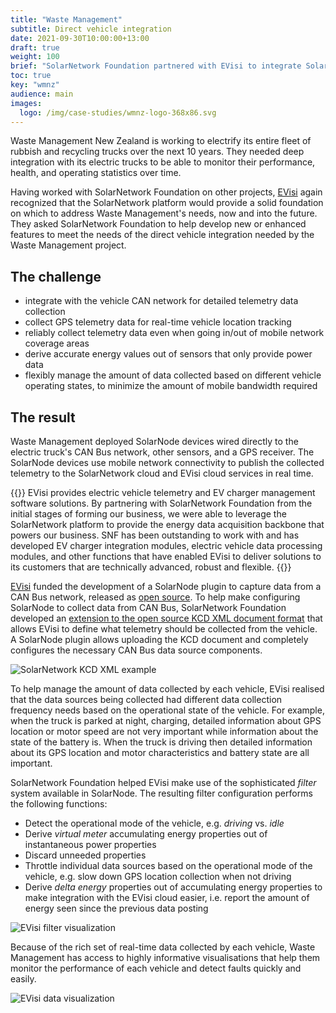 ```yaml
---
title: "Waste Management"
subtitle: Direct vehicle integration
date: 2021-09-30T10:00:00+13:00
draft: true
weight: 100
brief: "SolarNetwork Foundation partnered with EVisi to integrate SolarNode-based monitoring and control in a fleet of electric rubbish trucks."
toc: true
key: "wmnz"
audience: main
images:
  logo: /img/case-studies/wmnz-logo-368x86.svg
---
```

Waste Management New Zealand is working to electrify its entire fleet of rubbish and recycling
trucks over the next 10 years. They needed deep integration with its electric trucks to be able to
monitor their performance, health, and operating statistics over time.

Having worked with SolarNetwork Foundation on other projects, [EVisi](https://www.evisi.co/) again
recognized that the SolarNetwork platform would provide a solid foundation on which to address Waste
Management's needs, now and into the future. They asked SolarNetwork Foundation to help develop new
or enhanced features to meet the needs of the direct vehicle integration needed by the Waste
Management project.

## The challenge

 * integrate with the vehicle CAN network for detailed telemetry data collection
 * collect GPS telemetry data for real-time vehicle location tracking
 * reliably collect telemetry data even when going in/out of mobile network coverage areas
 * derive accurate energy values out of sensors that only provide power data
 * flexibly manage the amount of data collected based on different vehicle operating states, to
   minimize the amount of mobile bandwidth required

## The result

Waste Management deployed SolarNode devices wired directly to the electric truck's CAN Bus network,
other sensors, and a GPS receiver. The SolarNode devices use mobile network connectivity to publish
the collected telemetry to the SolarNetwork cloud and EVisi cloud services in real time.

<div class="uk-margin-large-left">
{{<quote url="https://www.evisi.co/" cite="Chris Olson, EVisi Founder">}}
EVisi provides electric vehicle telemetry and EV charger management software solutions. By
partnering with SolarNetwork Foundation from the initial stages of forming our business, we were
able to leverage the SolarNetwork platform to provide the energy data acquisition backbone that
powers our business. SNF has been outstanding to work with and has developed EV charger integration
modules, electric vehicle data processing modules, and other functions that have enabled EVisi to
deliver solutions to its customers that are technically advanced, robust and flexible.
{{</quote>}}
</div>

[EVisi](https://www.evisi.co/) funded the development of a SolarNode plugin to capture data from a
CAN Bus network, released as [open source](https://github.com/SolarNetwork/solarnetwork-node/tree/develop/net.solarnetwork.node.datum.canbus).
To help make configuring SolarNode to collect data from CAN Bus, SolarNetwork Foundation developed
an [extension to the open source KCD XML document format](https://github.com/SolarNetwork/solarnetwork-node/tree/develop/net.solarnetwork.node.io.canbus#solarnetwork-kcd-support)
that allows EVisi to define what telemetry should be collected from the vehicle. A SolarNode plugin
allows uploading the KCD document and completely configures the necessary CAN Bus data source
components.

![SolarNetwork KCD XML example](/img/case-studies/solarnetwork-kcd-xml-example-1694x1436.png)

To help manage the amount of data collected by each vehicle, EVisi realised that the data
sources being collected had different data collection frequency needs based on the operational state
of the vehicle. For example, when the truck is parked at night, charging, detailed information
about GPS location or motor speed are not very important while information about the state of the
battery is. When the truck is driving then detailed information about its GPS location and motor
characteristics and battery state are all important.

SolarNetwork Foundation helped EVisi make use of the sophisticated _filter_ system available in
SolarNode. The resulting filter configuration performs the following functions:

 * Detect the operational mode of the vehicle, e.g. _driving_ vs. _idle_
 * Derive _virtual meter_ accumulating energy properties out of instantaneous power properties
 * Discard unneeded properties
 * Throttle individual data sources based on the operational mode of the vehicle, e.g. slow down
   GPS location collection when not driving
 * Derive _delta energy_ properties out of accumulating energy properties to make integration with
   the EVisi cloud easier, i.e. report the amount of energy seen since the previous data posting

![EVisi filter visualization](/img/case-studies/evisi-wmnz-solarnode-filters-4175x2446.png)

Because of the rich set of real-time data collected by each vehicle, Waste Management has access to
highly informative visualisations that help them monitor the performance of each vehicle and detect
faults quickly and easily.

![EVisi data visualization](/img/case-studies/evisi-wmnz-dashboard-1669x1021.png)
